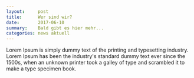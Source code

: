 ```yaml
---
layout:     post
title:      Wer sind wir?
date:       2017-06-10
summary:    Bald gibt es hier mehr...
categories: news aktuell
---
```

 
 Lorem Ipsum is simply dummy text of the printing and typesetting industry. Lorem Ipsum has been the industry's standard dummy text ever since the 1500s, when an unknown printer took a galley of type and scrambled it to make a type specimen book. 